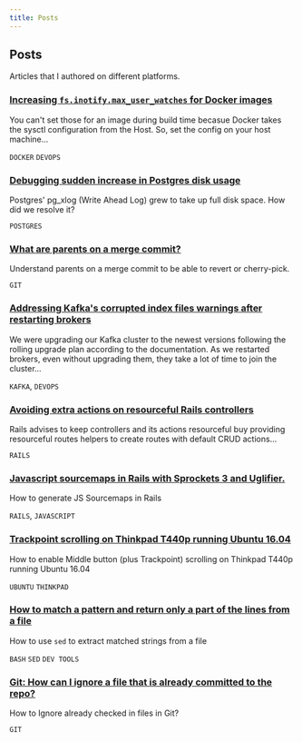 ```yaml
---
title: Posts
---
```


## Posts

Articles that I authored on different platforms.

### [Increasing `fs.inotify.max_user_watches` for Docker images](https://gist.github.com/tsrivishnu/9f551ef0098021a913e01d6d594c555d)
You can't set those for an image during build time becasue Docker takes the sysctl configuration from the Host. So, set the config on your host machine...

`DOCKER` `DEVOPS`

### [Debugging sudden increase in Postgres disk usage](https://blog.experteer.engineering/debugging-sudden-increase-in-postgres-disk-usage.html)
Postgres' pg_xlog (Write Ahead Log) grew to take up full disk space. How did we resolve it?

`POSTGRES`

### [What are parents on a merge commit?](https://blog.experteer.engineering/what-are-parents-on-git-merge-commits.html)
Understand parents on a merge commit to be able to revert or cherry-pick.

`GIT`

### [Addressing Kafka's corrupted index files warnings after restarting brokers](https://blog.experteer.engineering/kafka-corrupted-index-file-warnings-after-broker-restart.html)
We were upgrading our Kafka cluster to the newest versions following the rolling upgrade plan according to the documentation. As we restarted brokers, even without upgrading them, they take a lot of time to join the cluster...

`KAFKA`, `DEVOPS`

### [Avoiding extra actions on resourceful Rails controllers](https://blog.experteer.engineering/avoiding-extra-actions-on-resourceful-rails-controllers.html)
Rails advises to keep controllers and its actions resourceful buy providing resourceful routes helpers to create routes with default CRUD actions...

`RAILS`

### [Javascript sourcemaps in Rails with Sprockets 3 and Uglifier.](https://blog.experteer.engineering/generating-sourcemaps-with-sprockets-3-and-uglify.html)
How to generate JS Sourcemaps in Rails

`RAILS`, `JAVASCRIPT`

### [Trackpoint scrolling on Thinkpad T440p running Ubuntu 16.04](https://gist.github.com/tsrivishnu/5b467f07374ce42ad6d97b6a3fdf0ea5)
How to enable Middle button (plus Trackpoint) scrolling on Thinkpad T440p running Ubuntu 16.04

`UBUNTU` `THINKPAD`

### [How to match a pattern and return only a part of the lines from a file](https://gist.github.com/tsrivishnu/d92a34a36cdf4f4e11b16c9be34f2c5e)
How to use `sed` to extract matched strings from a file

`BASH` `SED` `DEV TOOLS`

### [Git: How can I ignore a file that is already committed to the repo?](https://gist.github.com/tsrivishnu/a2f3adbbca9fcad5f3597af301ad1abb)
How to Ignore already checked in files in Git?

`GIT`


